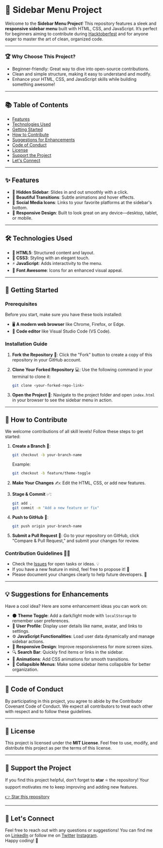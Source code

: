 
# 🎨 **Sidebar Menu Project**

Welcome to the **Sidebar Menu Project**! This repository features a sleek and **responsive sidebar menu** built with HTML, CSS, and JavaScript. It’s perfect for beginners aiming to contribute during [Hacktoberfest](https://hacktoberfest.com/) and for anyone eager to master the art of clean, organized code.

---

### 🏆 **Why Choose This Project?**

- Beginner-friendly: Great way to dive into open-source contributions.
- Clean and simple structure, making it easy to understand and modify.
- Enhance your HTML, CSS, and JavaScript skills while building something awesome!

---

## 📚 **Table of Contents**
- [Features](#features)
- [Technologies Used](#technologies-used)
- [Getting Started](#getting-started)
- [How to Contribute](#how-to-contribute)
- [Suggestions for Enhancements](#suggestions-for-enhancements)
- [Code of Conduct](#code-of-conduct)
- [License](#license)
- [Support the Project](#support-the-project)
- [Let's Connect](#lets-connect)

---

## ✨ **Features**

- 🎯 **Hidden Sidebar**: Slides in and out smoothly with a click.
- 💫 **Beautiful Transitions**: Subtle animations and hover effects.
- 🔗 **Social Media Icons**: Links to your favorite platforms at the sidebar's bottom.
- 📲 **Responsive Design**: Built to look great on any device—desktop, tablet, or mobile.

---

## 🛠️ **Technologies Used**

- 🔧 **HTML5**: Structured content and layout.
- 🎨 **CSS3**: Styling with an elegant touch.
- ⚡ **JavaScript**: Adds interactivity to the menu.
- 🌟 **Font Awesome**: Icons for an enhanced visual appeal.

---

## 🚀 **Getting Started**

### **Prerequisites**

Before you start, make sure you have these tools installed:

- 🖥️ **A modern web browser** like Chrome, Firefox, or Edge.
- 📝 **Code editor** like Visual Studio Code (VS Code).

### **Installation Guide**

1. **Fork the Repository** 🍴: Click the "Fork" button to create a copy of this repository in your GitHub account.
2. **Clone Your Forked Repository** 💻: Use the following command in your terminal to clone it:

   ```bash
   git clone <your-forked-repo-link>
   ```

3. **Open the Project** 🚀: Navigate to the project folder and open `index.html` in your browser to see the sidebar menu in action.

---

## 🤝 **How to Contribute**

We welcome contributions of all skill levels! Follow these steps to get started:

1. **Create a Branch** 🌿:

   ```bash
   git checkout -b your-branch-name
   ```

   Example:

   ```bash
   git checkout -b feature/theme-toggle
   ```

2. **Make Your Changes** ✍️: Edit the HTML, CSS, or add new features.
3. **Stage & Commit** ✅:

   ```bash
   git add .
   git commit -m "Add a new feature or fix"
   ```

4. **Push to GitHub** 🚀:

   ```bash
   git push origin your-branch-name
   ```

5. **Submit a Pull Request** 🔄: Go to your repository on GitHub, click "Compare & Pull Request," and submit your changes for review.

### **Contribution Guidelines** 📜🤗
- Check the [Issues](https://github.com/Abhilash107/Sidebar/issues) for open tasks or ideas. 💡
- If you have a new feature in mind, feel free to propose it! 💭
- Please document your changes clearly to help future developers. 📝

---

## 💡 **Suggestions for Enhancements**

Have a cool idea? Here are some enhancement ideas you can work on:

- 🌑 **Theme Toggle**: Add a dark/light mode with `localStorage` to remember user preferences.
- 👤 **User Profile**: Display user details like name, avatar, and links to settings.
- ⚙️ **JavaScript Functionalities**: Load user data dynamically and manage sidebar actions.
- 📐 **Responsive Design**: Improve responsiveness for more screen sizes.
- 🔍 **Search Bar**: Quickly find items or links in the sidebar.
- 🎥 **Animations**: Add CSS animations for smooth transitions.
- 📂 **Collapsible Menus**: Make some sidebar items collapsible for better organization.

---

## 📝 **Code of Conduct**

By participating in this project, you agree to abide by the Contributor Covenant Code of Conduct. We expect all contributors to treat each other with respect and to follow these guidelines.

---

## 📜 **License**

This project is licensed under the **MIT License**. Feel free to use, modify, and distribute this project as per the terms of this license.

---

## 🌟 **Support the Project**

If you find this project helpful, don’t forget to **star** ⭐ the repository! Your support motivates me to keep improving and adding new features.

[👉 Star this repository](https://github.com/Abhilash107/sidebar)

---

## 👋 **Let's Connect**

Feel free to reach out with any questions or suggestions! You can find me on [LinkedIn](https://linkedin.com/in/abhilash107) or follow me on [Twitter](https://x.com/@AbhilashMi73503) [Instagram](https://instagram.com/me_nobody107).
<br>
 Happy coding! 🎉
